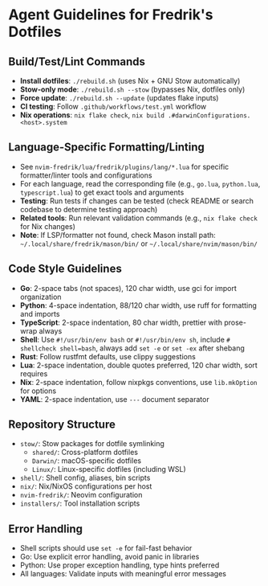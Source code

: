 # Agent Guidelines for Fredrik's Dotfiles

## Build/Test/Lint Commands
- **Install dotfiles**: `./rebuild.sh` (uses Nix + GNU Stow automatically)
- **Stow-only mode**: `./rebuild.sh --stow` (bypasses Nix, dotfiles only)
- **Force update**: `./rebuild.sh --update` (updates flake inputs)
- **CI testing**: Follow `.github/workflows/test.yml` workflow
- **Nix operations**: `nix flake check`, `nix build .#darwinConfigurations.<host>.system`

## Language-Specific Formatting/Linting
- See `nvim-fredrik/lua/fredrik/plugins/lang/*.lua` for specific formatter/linter tools and configurations
- For each language, read the corresponding file (e.g., `go.lua`, `python.lua`, `typescript.lua`) to get exact tools and arguments
- **Testing**: Run tests if changes can be tested (check README or search codebase to determine testing approach)
- **Related tools**: Run relevant validation commands (e.g., `nix flake check` for Nix changes)
- **Note**: If LSP/formatter not found, check Mason install path: `~/.local/share/fredrik/mason/bin/` or `~/.local/share/nvim/mason/bin/`

## Code Style Guidelines
- **Go**: 2-space tabs (not spaces), 120 char width, use gci for import organization
- **Python**: 4-space indentation, 88/120 char width, use ruff for formatting and imports
- **TypeScript**: 2-space indentation, 80 char width, prettier with prose-wrap always
- **Shell**: Use `#!/usr/bin/env bash` or `#!/usr/bin/env sh`, include `# shellcheck shell=bash`, always add `set -e` or `set -ex` after shebang
- **Rust**: Follow rustfmt defaults, use clippy suggestions
- **Lua**: 2-space indentation, double quotes preferred, 120 char width, sort requires
- **Nix**: 2-space indentation, follow nixpkgs conventions, use `lib.mkOption` for options
- **YAML**: 2-space indentation, use `---` document separator

## Repository Structure
- `stow/`: Stow packages for dotfile symlinking
  - `shared/`: Cross-platform dotfiles
  - `Darwin/`: macOS-specific dotfiles
  - `Linux/`: Linux-specific dotfiles (including WSL)
- `shell/`: Shell config, aliases, bin scripts
- `nix/`: Nix/NixOS configurations per host  
- `nvim-fredrik/`: Neovim configuration
- `installers/`: Tool installation scripts

## Error Handling
- Shell scripts should use `set -e` for fail-fast behavior
- Go: Use explicit error handling, avoid panic in libraries
- Python: Use proper exception handling, type hints preferred
- All languages: Validate inputs with meaningful error messages